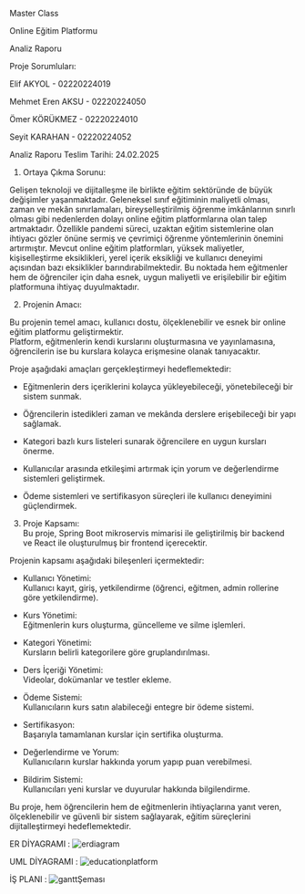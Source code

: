 Master Class   

Online Eğitim Platformu 

Analiz Raporu  

Proje Sorumluları: 

Elif AKYOL - 02220224019  

Mehmet Eren AKSU - 02220224050 

Ömer KÖRÜKMEZ - 02220224010 

Seyit KARAHAN - 02220224052 

Analiz Raporu Teslim Tarihi: 24.02.2025 

1. Ortaya Çıkma Sorunu:  

Gelişen teknoloji ve dijitalleşme ile birlikte eğitim sektöründe de büyük değişimler yaşanmaktadır. Geleneksel sınıf eğitiminin maliyetli olması,
zaman ve mekân sınırlamaları, bireyselleştirilmiş öğrenme imkânlarının sınırlı olması gibi nedenlerden dolayı online eğitim platformlarına olan 
talep artmaktadır. Özellikle pandemi süreci, uzaktan eğitim sistemlerine olan ihtiyacı gözler önüne sermiş ve çevrimiçi öğrenme yöntemlerinin 
önemini artırmıştır. 
Mevcut online eğitim platformları, yüksek maliyetler, kişiselleştirme eksiklikleri, yerel içerik eksikliği ve kullanıcı deneyimi açısından bazı 
eksiklikler barındırabilmektedir. Bu noktada hem eğitmenler hem de öğrenciler için daha esnek, uygun maliyetli ve erişilebilir bir eğitim 
platformuna ihtiyaç duyulmaktadır. 

2. Projenin Amacı:  

Bu projenin temel amacı, kullanıcı dostu, ölçeklenebilir ve esnek bir online eğitim platformu geliştirmektir.  
Platform, eğitmenlerin kendi kurslarını oluşturmasına ve yayınlamasına,  
öğrencilerin ise bu kurslara kolayca erişmesine olanak tanıyacaktır.  

Proje aşağıdaki amaçları gerçekleştirmeyi hedeflemektedir:  

- Eğitmenlerin ders içeriklerini kolayca yükleyebileceği, yönetebileceği bir sistem sunmak.  

- Öğrencilerin istedikleri zaman ve mekânda derslere erişebileceği bir yapı sağlamak.  

- Kategori bazlı kurs listeleri sunarak öğrencilere en uygun kursları önerme.  

- Kullanıcılar arasında etkileşimi artırmak için yorum ve değerlendirme sistemleri geliştirmek.  

- Ödeme sistemleri ve sertifikasyon süreçleri ile kullanıcı deneyimini güçlendirmek.  

3. Proje Kapsamı:  
Bu proje, Spring Boot mikroservis mimarisi ile geliştirilmiş bir backend  
ve React ile oluşturulmuş bir frontend içerecektir.  

Projenin kapsamı aşağıdaki bileşenleri içermektedir:  

- Kullanıcı Yönetimi:  
  Kullanıcı kayıt, giriş, yetkilendirme (öğrenci, eğitmen, admin rollerine göre yetkilendirme).  

- Kurs Yönetimi:  
  Eğitmenlerin kurs oluşturma, güncelleme ve silme işlemleri.  

- Kategori Yönetimi:  
  Kursların belirli kategorilere göre gruplandırılması.  

- Ders İçeriği Yönetimi:  
  Videolar, dokümanlar ve testler ekleme.  

- Ödeme Sistemi:  
  Kullanıcıların kurs satın alabileceği entegre bir ödeme sistemi.  

- Sertifikasyon:  
  Başarıyla tamamlanan kurslar için sertifika oluşturma.  

- Değerlendirme ve Yorum:  
  Kullanıcıların kurslar hakkında yorum yapıp puan verebilmesi.  

- Bildirim Sistemi:  
  Kullanıcıları yeni kurslar ve duyurular hakkında bilgilendirme.  

Bu proje, hem öğrencilerin hem de eğitmenlerin ihtiyaçlarına yanıt veren,  
ölçeklenebilir ve güvenli bir sistem sağlayarak, eğitim süreçlerini dijitalleştirmeyi hedeflemektedir.  

ER DİYAGRAMI :
![erdiagram](https://github.com/user-attachments/assets/4307a46b-1d34-4869-b412-d6fef9a6e29e)

UML DİYAGRAMI :
![educationplatform](https://github.com/user-attachments/assets/f811b767-70e4-47b6-8892-607392001f8f)

İŞ PLANI :
![ganttŞeması](https://github.com/user-attachments/assets/99afc14d-313f-4900-a044-3dfdfd55cf87)





